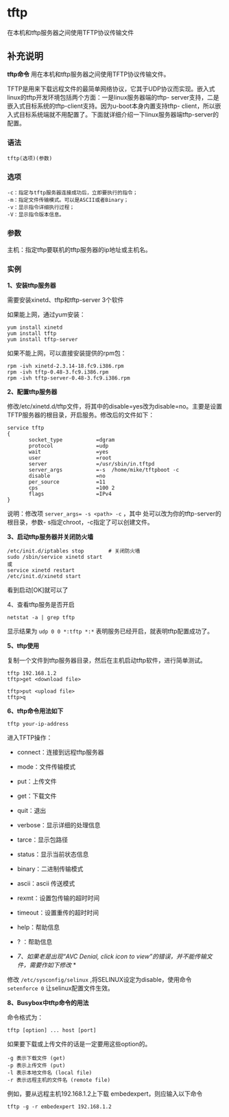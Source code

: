 #  tftp

在本机和tftp服务器之间使用TFTP协议传输文件

##  补充说明

**tftp命令** 用在本机和tftp服务器之间使用TFTP协议传输文件。

TFTP是用来下载远程文件的最简单网络协议，它其于UDP协议而实现。嵌入式linux的tftp开发环境包括两个方面：一是linux服务器端的tftp-
server支持，二是嵌入式目标系统的tftp-client支持。因为u-boot本身内置支持tftp-
client，所以嵌入式目标系统端就不用配置了。下面就详细介绍一下linux服务器端tftp-server的配置。

###  语法

    
    
    tftp(选项)(参数)
    

###  选项

    
    
    -c：指定与tftp服务器连接成功后，立即要执行的指令；
    -m：指定文件传输模式。可以是ASCII或者Binary；
    -v：显示指令详细执行过程；
    -V：显示指令版本信息。
    

###  参数

主机：指定tftp要联机的tftp服务器的ip地址或主机名。

###  实例

**1、安装tftp服务器**

需要安装xinetd、tftp和tftp-server 3个软件

如果能上网，通过yum安装：

    
    
    yum install xinetd
    yum install tftp
    yum install tftp-server
    

如果不能上网，可以直接安装提供的rpm包：

    
    
    rpm -ivh xinetd-2.3.14-18.fc9.i386.rpm
    rpm -ivh tftp-0.48-3.fc9.i386.rpm
    rpm -ivh tftp-server-0.48-3.fc9.i386.rpm
    

**2、配置tftp服务器**

修改/etc/xinetd.d/tftp文件，将其中的disable=yes改为disable=no。主要是设置TFTP服务器的根目录，开启服务。修改后的文件如下：

    
    
    service tftp
    {
           socket_type           =dgram
           protocol              =udp
           wait                  =yes
           user                  =root
           server                =/usr/sbin/in.tftpd
           server_args           =-s  /home/mike/tftpboot -c
           disable               =no
           per_source            =11
           cps                   =100 2
           flags                 =IPv4
    }
    

说明：修改项 ` server_args= -s <path> -c ` ，其中  处可以改为你的tftp-server的根目录，参数-
s指定chroot，-c指定了可以创建文件。

**3、启动tftp服务器并关闭防火墙**

    
    
    /etc/init.d/iptables stop        # 关闭防火墙
    sudo /sbin/service xinetd start
    或
    service xinetd restart
    /etc/init.d/xinetd start
    

看到启动[OK]就可以了

4、查看tftp服务是否开启

    
    
    netstat -a | grep tftp
    

显示结果为 ` udp 0 0 *:tftp *:* ` 表明服务已经开启，就表明tftp配置成功了。

**5、tftp使用**

复制一个文件到tftp服务器目录，然后在主机启动tftp软件，进行简单测试。

    
    
    tftp 192.168.1.2
    tftp>get <download file> 
    
    tftp>put <upload file>
    tftp>q
    

**6、tftp命令用法如下**

    
    
    tftp your-ip-address
    

进入TFTP操作：

  * connect：连接到远程tftp服务器 

  * mode：文件传输模式 

  * put：上传文件 

  * get：下载文件 

  * quit：退出 

  * verbose：显示详细的处理信息 

  * tarce：显示包路径 

  * status：显示当前状态信息 

  * binary：二进制传输模式 

  * ascii：ascii 传送模式 

  * rexmt：设置包传输的超时时间 

  * timeout：设置重传的超时时间 

  * help：帮助信息 

  * ? ：帮助信息 

  * _7、如果老是出现“AVC Denial, click icon to view”的错误，并不能传输文件，需要作如下修改_ * 

修改 ` /etc/sysconfig/selinux ` ,将SELINUX设定为disable，使用命令 ` setenforce 0 `
让selinux配置文件生效。

**8、Busybox中tftp命令的用法**

命令格式为：

    
    
    tftp [option] ... host [port]
    

如果要下载或上传文件的话是一定要用这些option的。

    
    
    -g 表示下载文件 (get)
    -p 表示上传文件 (put)
    -l 表示本地文件名 (local file)
    -r 表示远程主机的文件名 (remote file)
    

例如，要从远程主机192.168.1.2上下载 embedexpert，则应输入以下命令

    
    
    tftp -g -r embedexpert 192.168.1.2
    

